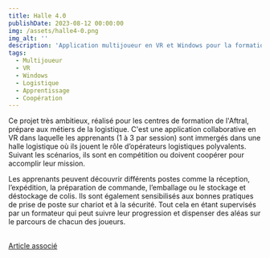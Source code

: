 ```yaml
---
title: Halle 4.0
publishDate: 2023-08-12 00:00:00
img: /assets/halle4-0.png
img_alt: ''
description: 'Application multijoueur en VR et Windows pour la formation en logistique, où les apprenants réalisent des missions en coopération, telles que la préparation de commandes ou le stockage de palettes'
tags:
  - Multijoueur
  - VR
  - Windows
  - Logistique
  - Apprentissage
  - Coopération
---
```


<p>Ce projet très ambitieux, réalisé pour les centres de formation de l'Aftral, prépare aux métiers de la logistique. C'est une application collaborative en VR dans laquelle les apprenants (1 à 3 par session) sont immergés dans une halle logistique où ils jouent le rôle d’opérateurs logistiques polyvalents. Suivant les scénarios, ils sont en compétition ou doivent coopérer pour accomplir leur mission.</p>

<p>Les apprenants peuvent découvrir différents postes comme la réception, l’expédition, la préparation de commande, l’emballage ou le stockage et déstockage de colis. Ils sont également sensibilisés aux bonnes pratiques de prise de poste sur chariot et à la sécurité.
Tout cela en étant supervisés par un formateur qui peut suivre leur progression et dispenser des aléas sur le parcours de chacun des joueurs.</p>

<br><a href="https://www.audace-digital-learning.fr/actualite/digital-learning/metavers-ou-comment-collaborer-en-immersive-learning/">Article associé</a> 

